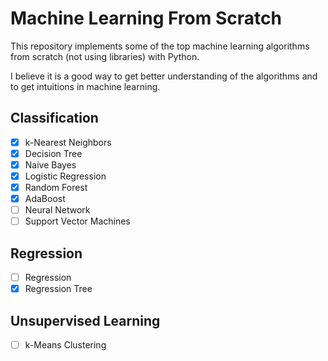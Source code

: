 # Machine Learning From Scratch

This repository implements some of the top machine learning algorithms from scratch (not using libraries) with Python.

I believe it is a good way to get better understanding of the algorithms and to get intuitions in machine learning.

## Classification
- [X] k-Nearest Neighbors
- [X] Decision Tree
- [X] Naive Bayes
- [X] Logistic Regression
- [X] Random Forest
- [X] AdaBoost
- [ ] Neural Network
- [ ] Support Vector Machines

## Regression
- [ ] Regression
- [X] Regression Tree

## Unsupervised Learning
- [ ] k-Means Clustering
